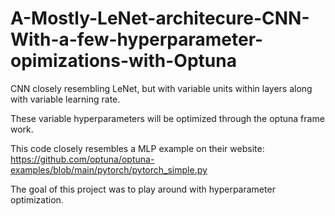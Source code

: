 # A-Mostly-LeNet-architecure-CNN-With-a-few-hyperparameter-opimizations-with-Optuna
CNN closely resembling LeNet, but with variable units within layers along with variable learning rate.

These variable hyperparameters will be optimized through the optuna frame work.

This code closely resembles a MLP example on their website: https://github.com/optuna/optuna-examples/blob/main/pytorch/pytorch_simple.py

The goal of this project was to play around with hyperparameter optimization.
